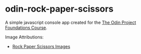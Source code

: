 # odin-rock-paper-scissors
A simple javascript console app created for the [The Odin Project Foundations Course](https://www.theodinproject.com/lessons/foundations-rock-paper-scissors).

Image Attributions:
* [Rock Paper Scissors Images](https://freesvg.org/scissory-paper-rock-hand-game-illustration)
